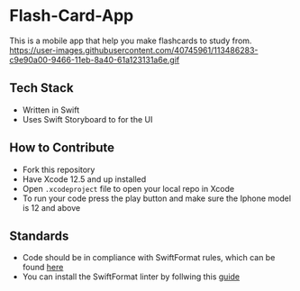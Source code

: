 # Flash-Card-App
This is a mobile app that help you make flashcards to study from.
https://user-images.githubusercontent.com/40745961/113486283-c9e90a00-9466-11eb-8a40-61a123131a6e.gif

## Tech Stack
- Written in Swift
- Uses Swift Storyboard to for the UI

## How to Contribute
- Fork this repository
- Have Xcode 12.5 and up installed
- Open ```.xcodeproject``` file to open your local repo in Xcode
- To run your code press the play button and make sure the Iphone model is 12 and above

## Standards
- Code should be in compliance with SwiftFormat rules, which can be found [here](https://github.com/nicklockwood/SwiftFormat/blob/master/Rules.md)
- You can install the SwiftFormat linter by follwing this [guide](https://github.com/nicklockwood/SwiftFormat#how-do-i-install-it)

